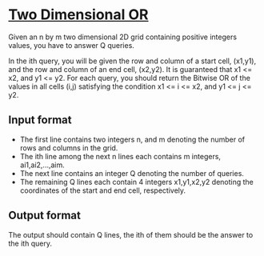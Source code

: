 # [Two Dimensional OR][link]

Given an n by m two dimensional 2D grid containing positive integers values, you have to answer Q queries.

In the ith query, you will be given the row and column of a start cell, (x1,y1), and the row and column of an end cell, (x2,y2). It is guaranteed that x1 <= x2, and y1 <= y2. For each query, you should return the Bitwise OR of the values in all cells (i,j) satisfying the condition x1 <= i <= x2, and y1 <= j <= y2.

## Input format

- The first line contains two integers n, and m denoting the number of rows and columns in the grid.
- The ith line among the next n lines each contains m integers, ai1,ai2,...,aim.
- The next line contains an integer Q denoting the number of queries.
- The remaining Q lines each contain 4 integers x1,y1,x2,y2 denoting the coordinates of the start and end cell, respectively.

## Output format

The output should contain Q lines, the ith of them should be the answer to the ith query.

[link]: https://www.hackerearth.com/practice/data-structures/arrays/multi-dimensional/practice-problems/algorithm/two-dimensional-or-daa0a7aa/
